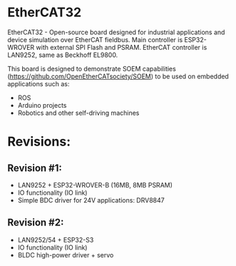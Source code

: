 # EtherCAT32
EtherCAT32 - Open-source board designed for industrial applications and device simulation over EtherCAT fieldbus. Main controller is ESP32-WROVER with external SPI Flash and PSRAM. EtherCAT controller is LAN9252, same as Beckhoff EL9800. 

This board is designed to demonstrate SOEM capabilities (https://github.com/OpenEtherCATsociety/SOEM) to be used on embedded applications such as:
- ROS
- Arduino projects
- Robotics and other self-driving machines

# Revisions:
## Revision #1:
- LAN9252 + ESP32-WROVER-B (16MB, 8MB PSRAM)
- IO functionality (IO link)
- Simple BDC driver for 24V applications: DRV8847

## Revision #2: 
- LAN9252/54 + ESP32-S3
- IO functionality (IO link)
- BLDC high-power driver + servo
